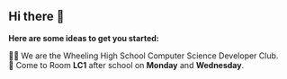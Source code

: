 ## Hi there 👋


**Here are some ideas to get you started:**

🙋‍♀️ We are the Wheeling High School Computer Science Developer Club. <br>
🍿 Come to Room **LC1** after school on **Monday** and **Wednesday**. <br>
